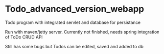 # Todo_advanced_version_webapp
Todo program with integrated servlet and database for persistance

Run with maven/jetty server. Currently not finished, needs spring integration of ToDo CRUD API

Still has some bugs but Todos can be edited, saved and added to db
